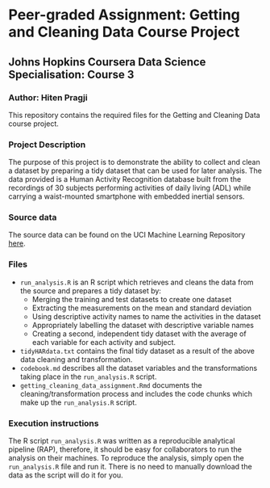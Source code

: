 # Peer-graded Assignment: Getting and Cleaning Data Course Project

## Johns Hopkins Coursera Data Science Specialisation: Course 3

### Author: Hiten Pragji

This repository contains the required files for the Getting and Cleaning Data course project.

### Project Description

The purpose of this project is to demonstrate the ability to collect and clean a dataset by preparing a tidy dataset that can be used for later analysis. The data provided is a Human Activity Recognition database built from the recordings of 30 subjects performing activities of daily living (ADL) while carrying a waist-mounted smartphone with embedded inertial sensors.

### Source data

The source data can be found on the UCI Machine Learning Repository [here](https://archive.ics.uci.edu/dataset/240/human+activity+recognition+using+smartphones).

### Files

-   `run_analysis.R` is an R script which retrieves and cleans the data from the source and prepares a tidy dataset by:
    -   Merging the training and test datasets to create one dataset
    -   Extracting the measurements on the mean and standard deviation
    -   Using descriptive activity names to name the activities in the dataset
    -   Appropriately labelling the dataset with descriptive variable names
    -   Creating a second, independent tidy dataset with the average of each variable for each activity and subject.
-   `tidyHARdata.txt` contains the final tidy dataset as a result of the above data cleaning and transformation.
-   `codebook.md` describes all the dataset variables and the transformations taking place in the `run_analysis.R` script.
-   `getting_cleaning_data_assignment.Rmd` documents the cleaning/transformation process and includes the code chunks which make up the `run_analysis.R` script.

### Execution instructions

The R script `run_analysis.R` was written as a reproducible analytical pipeline (RAP), therefore, it should be easy for collaborators to run the analysis on their machines. To reproduce the analysis, simply open the `run_analysis.R` file and run it. There is no need to manually download the data as the script will do it for you.
